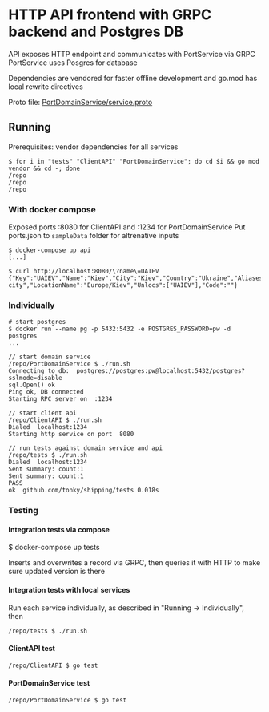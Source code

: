 # HTTP API frontend with GRPC backend and Postgres DB

API exposes HTTP endpoint and communicates with PortService via GRPC
PortService uses Posgres for database

Dependencies are vendored for faster offline development and go.mod has local rewrite directives 

Proto file: [PortDomainService/service.proto](https://github.com/tonky/shipping/blob/master/PortDomainService/service.proto)

## Running

Prerequisites: vendor dependencies for all services

    $ for i in "tests" "ClientAPI" "PortDomainService"; do cd $i && go mod vendor && cd -; done
    /repo
    /repo
    /repo

### With docker compose

Exposed ports :8080 for ClientAPI and :1234 for PortDomainService
Put ports.json to `sampleData` folder for altrenative inputs

    $ docker-compose up api
    [...]

    $ curl http://localhost:8080/\?name\=UAIEV
    {"Key":"UAIEV","Name":"Kiev","City":"Kiev","Country":"Ukraine","Aliases":null,"Regions":null,"Latitude":30.5234,"Longitude":50.4501,"Province":"Kyiv city","LocationName":"Europe/Kiev","Unlocs":["UAIEV"],"Code":""}

### Individually

    # start postgres
    $ docker run --name pg -p 5432:5432 -e POSTGRES_PASSWORD=pw -d postgres
    ...

    // start domain service
    /repo/PortDomainService $ ./run.sh
    Connecting to db:  postgres://postgres:pw@localhost:5432/postgres?sslmode=disable
    sql.Open() ok
    Ping ok, DB connected
    Starting RPC server on  :1234

    // start client api
    /repo/ClientAPI $ ./run.sh
    Dialed  localhost:1234
    Starting http service on port  8080

    // run tests against domain service and api
    /repo/tests $ ./run.sh
    Dialed  localhost:1234
    Sent summary: count:1 
    Sent summary: count:1 
    PASS
    ok  github.com/tonky/shipping/tests 0.018s

### Testing

#### Integration tests via compose

 $ docker-compose up tests

Inserts and overwrites a record via GRPC, then queries it with HTTP to make sure updated version is there

#### Integration tests with local services

Run each service individually, as described in "Running -> Individually", then

    /repo/tests $ ./run.sh

#### ClientAPI test

    /repo/ClientAPI $ go test

#### PortDomainService test

    /repo/PortDomainService $ go test
